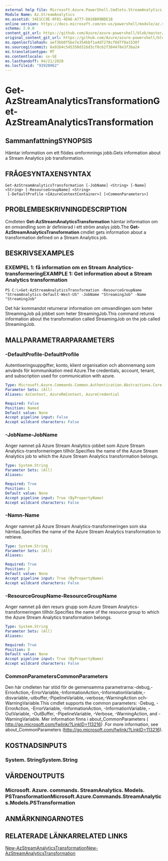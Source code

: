 ```yaml
---
external help file: Microsoft.Azure.PowerShell.Cmdlets.StreamAnalytics.dll-Help.xml
Module Name: Az.StreamAnalytics
ms.assetid: 34E1CC9E-9F81-4DA6-A777-D816B09BDE1B
online version: https://docs.microsoft.com/en-us/powershell/module/az.streamanalytics/get-azstreamanalyticstransformation
schema: 2.0.0
content_git_url: https://github.com/Azure/azure-powershell/blob/master/src/StreamAnalytics/StreamAnalytics/help/Get-AzStreamAnalyticsTransformation.md
original_content_git_url: https://github.com/Azure/azure-powershell/blob/master/src/StreamAnalytics/StreamAnalytics/help/Get-AzStreamAnalyticsTransformation.md
ms.openlocfilehash: aef3bb0f5be7e354bbf1a4d7270cf0d7f8a1530f
ms.sourcegitcommit: 6a91b4c545350d316d3cf8c62f384478e3f3ba24
ms.translationtype: MT
ms.contentlocale: sv-SE
ms.lasthandoff: 04/21/2020
ms.locfileid: "93928062"
---
```

# <span data-ttu-id="b44fd-101">Get-AzStreamAnalyticsTransformation</span><span class="sxs-lookup"><span data-stu-id="b44fd-101">Get-AzStreamAnalyticsTransformation</span></span>

## <span data-ttu-id="b44fd-102">Sammanfattning</span><span class="sxs-lookup"><span data-stu-id="b44fd-102">SYNOPSIS</span></span>
<span data-ttu-id="b44fd-103">Hämtar information om ett flödes omformnings jobb.</span><span class="sxs-lookup"><span data-stu-id="b44fd-103">Gets information about a Stream Analytics job transformation.</span></span>

## <span data-ttu-id="b44fd-104">FRÅGESYNTAXEN</span><span class="sxs-lookup"><span data-stu-id="b44fd-104">SYNTAX</span></span>

```
Get-AzStreamAnalyticsTransformation [-JobName] <String> [-Name] <String> [-ResourceGroupName] <String>
 [-DefaultProfile <IAzureContextContainer>] [<CommonParameters>]
```

## <span data-ttu-id="b44fd-105">PROBLEMBESKRIVNING</span><span class="sxs-lookup"><span data-stu-id="b44fd-105">DESCRIPTION</span></span>
<span data-ttu-id="b44fd-106">Cmdleten **Get-AzStreamAnalyticsTransformation** hämtar information om en omvandling som är definierad i ett ström analys jobb.</span><span class="sxs-lookup"><span data-stu-id="b44fd-106">The **Get-AzStreamAnalyticsTransformation** cmdlet gets information about a transformation defined on a Stream Analytics job.</span></span>

## <span data-ttu-id="b44fd-107">BESKRIVS</span><span class="sxs-lookup"><span data-stu-id="b44fd-107">EXAMPLES</span></span>

### <span data-ttu-id="b44fd-108">EXEMPEL 1: få information om en Stream Analytics-transformering</span><span class="sxs-lookup"><span data-stu-id="b44fd-108">EXAMPLE 1: Get information about a Stream Analytics transformation</span></span>
```
PS C:\>Get-AzStreamAnalyticsTransformation -ResourceGroupName "StreamAnalytics-Default-West-US" -JobName "StreamingJob" -Name "StreamingJob"
```

<span data-ttu-id="b44fd-109">Det här kommandot returnerar information om omvandlingen som heter StreamingJob på jobbet som heter StreamingJob.</span><span class="sxs-lookup"><span data-stu-id="b44fd-109">This command returns information about the transformation called StreamingJob on the job called StreamingJob.</span></span>

## <span data-ttu-id="b44fd-110">MALLPARAMETRAR</span><span class="sxs-lookup"><span data-stu-id="b44fd-110">PARAMETERS</span></span>

### <span data-ttu-id="b44fd-111">-DefaultProfile</span><span class="sxs-lookup"><span data-stu-id="b44fd-111">-DefaultProfile</span></span>
<span data-ttu-id="b44fd-112">Autentiseringsuppgifter, konto, klient organisation och abonnemang som används för kommunikation med Azure.</span><span class="sxs-lookup"><span data-stu-id="b44fd-112">The credentials, account, tenant, and subscription used for communication with azure.</span></span>

```yaml
Type: Microsoft.Azure.Commands.Common.Authentication.Abstractions.Core.IAzureContextContainer
Parameter Sets: (All)
Aliases: AzContext, AzureRmContext, AzureCredential

Required: False
Position: Named
Default value: None
Accept pipeline input: False
Accept wildcard characters: False
```

### <span data-ttu-id="b44fd-113">-JobName</span><span class="sxs-lookup"><span data-stu-id="b44fd-113">-JobName</span></span>
<span data-ttu-id="b44fd-114">Anger namnet på Azure Stream Analytics-jobbet som Azure Stream Analytics-transformeringen tillhör.</span><span class="sxs-lookup"><span data-stu-id="b44fd-114">Specifies the name of the Azure Stream Analytics job to which the Azure Stream Analytics transformation belongs.</span></span>

```yaml
Type: System.String
Parameter Sets: (All)
Aliases:

Required: True
Position: 1
Default value: None
Accept pipeline input: True (ByPropertyName)
Accept wildcard characters: False
```

### <span data-ttu-id="b44fd-115">-Namn</span><span class="sxs-lookup"><span data-stu-id="b44fd-115">-Name</span></span>
<span data-ttu-id="b44fd-116">Anger namnet på Azure Stream Analytics-transformeringen som ska hämtas.</span><span class="sxs-lookup"><span data-stu-id="b44fd-116">Specifies the name of the Azure Stream Analytics transformation to retrieve.</span></span>

```yaml
Type: System.String
Parameter Sets: (All)
Aliases:

Required: True
Position: 2
Default value: None
Accept pipeline input: True (ByPropertyName)
Accept wildcard characters: False
```

### <span data-ttu-id="b44fd-117">-ResourceGroupName</span><span class="sxs-lookup"><span data-stu-id="b44fd-117">-ResourceGroupName</span></span>
<span data-ttu-id="b44fd-118">Anger namnet på den resurs grupp som Azure Stream Analytics-transformeringen tillhör.</span><span class="sxs-lookup"><span data-stu-id="b44fd-118">Specifies the name of the resource group to which the Azure Stream Analytics transformation belongs.</span></span>

```yaml
Type: System.String
Parameter Sets: (All)
Aliases:

Required: True
Position: 0
Default value: None
Accept pipeline input: True (ByPropertyName)
Accept wildcard characters: False
```

### <span data-ttu-id="b44fd-119">CommonParameters</span><span class="sxs-lookup"><span data-stu-id="b44fd-119">CommonParameters</span></span>
<span data-ttu-id="b44fd-120">Den här cmdleten har stöd för de gemensamma parametrarna:-debug,-ErrorAction,-ErrorVariable,-InformationAction,-InformationVariable,-disvariable,-utbuffer,-PipelineVariable,-verbose,-WarningAction och-WarningVariable.</span><span class="sxs-lookup"><span data-stu-id="b44fd-120">This cmdlet supports the common parameters: -Debug, -ErrorAction, -ErrorVariable, -InformationAction, -InformationVariable, -OutVariable, -OutBuffer, -PipelineVariable, -Verbose, -WarningAction, and -WarningVariable.</span></span> <span data-ttu-id="b44fd-121">Mer information finns i about_CommonParameters ( http://go.microsoft.com/fwlink/?LinkID=113216) .</span><span class="sxs-lookup"><span data-stu-id="b44fd-121">For more information, see about_CommonParameters (http://go.microsoft.com/fwlink/?LinkID=113216).</span></span>

## <span data-ttu-id="b44fd-122">KOSTNADS</span><span class="sxs-lookup"><span data-stu-id="b44fd-122">INPUTS</span></span>

### <span data-ttu-id="b44fd-123">System. String</span><span class="sxs-lookup"><span data-stu-id="b44fd-123">System.String</span></span>

## <span data-ttu-id="b44fd-124">VÄRDEN</span><span class="sxs-lookup"><span data-stu-id="b44fd-124">OUTPUTS</span></span>

### <span data-ttu-id="b44fd-125">Microsoft. Azure. commands. StreamAnalytics. Models. PSTransformation</span><span class="sxs-lookup"><span data-stu-id="b44fd-125">Microsoft.Azure.Commands.StreamAnalytics.Models.PSTransformation</span></span>

## <span data-ttu-id="b44fd-126">ANMÄRKNINGAR</span><span class="sxs-lookup"><span data-stu-id="b44fd-126">NOTES</span></span>

## <span data-ttu-id="b44fd-127">RELATERADE LÄNKAR</span><span class="sxs-lookup"><span data-stu-id="b44fd-127">RELATED LINKS</span></span>

[<span data-ttu-id="b44fd-128">New-AzStreamAnalyticsTransformation</span><span class="sxs-lookup"><span data-stu-id="b44fd-128">New-AzStreamAnalyticsTransformation</span></span>](./New-AzStreamAnalyticsTransformation.md)


